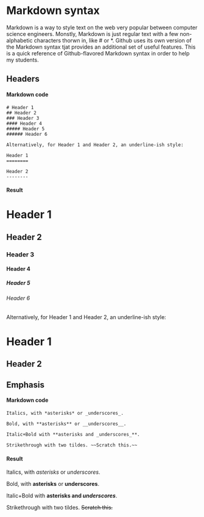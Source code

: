 # Markdown syntax

Markdown is a way to style text on the web very popular between computer science engineers. Monstly, Markdown is just regular text with a few non-alphabetic characters thorwn in, like \# or \*. Github uses its own version of the Markdown syntax tjat provides an additional set of useful features. This is a quick reference of Github-flavored Markdown syntax in order to help my students.

## Headers
#### Markdown code
```
# Header 1
## Header 2
### Header 3
#### Header 4
##### Header 5
###### Header 6

Alternatively, for Header 1 and Header 2, an underline-ish style:

Header 1
========

Header 2
--------
```
#### Result

# Header 1
## Header 2
### Header 3
#### Header 4
##### Header 5
###### Header 6

Alternatively, for Header 1 and Header 2, an underline-ish style:

Header 1
========

Header 2
--------


## Emphasis
#### Markdown code
```
Italics, with *asterisks* or _underscores_.

Bold, with **asterisks** or __underscores__.

Italic+Bold with **asterisks and _underscores_**.

Strikethrough with two tildes. ~~Scratch this.~~
```

#### Result
Italics, with *asterisks* or _underscores_.

Bold, with **asterisks** or __underscores__.

Italic+Bold with **asterisks and _underscores_**.

Strikethrough with two tildes. ~~Scratch this.~~
